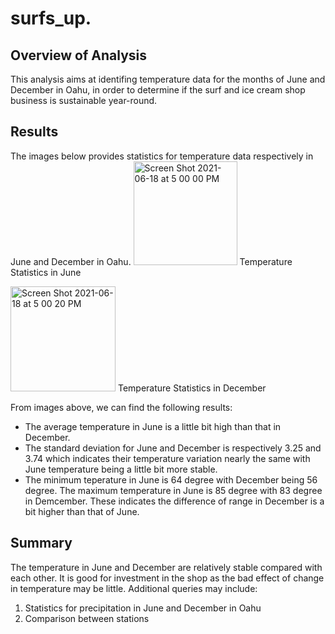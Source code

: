 # surfs_up.

## Overview of Analysis
This analysis aims at identifing temperature data for the months of June and December in Oahu, in order to determine if the surf and ice cream shop business is sustainable year-round.

## Results
The images below provides statistics for temperature data respectively in June and December in Oahu.
<img width="166" alt="Screen Shot 2021-06-18 at 5 00 00 PM" src="https://user-images.githubusercontent.com/82549066/122652472-1a3e4280-d10d-11eb-9c12-b976ba342644.png">
Temperature Statistics in June

<img width="168" alt="Screen Shot 2021-06-18 at 5 00 20 PM" src="https://user-images.githubusercontent.com/82549066/122652489-2f1ad600-d10d-11eb-91d8-f64b972a7838.png">
Temperature Statistics in December

From images above, we can find the following results:
- The average temperature in June is a little bit high than that in December.
- The standard deviation for June and December is respectively 3.25 and 3.74 which indicates their temperature variation nearly the same with June temperature being a little bit more stable.
- The minimum teperature in June is 64 degree with December being 56 degree. The maximum temperature in June is 85 degree with 83 degree in Demcember. These indicates the difference of range in December is a bit higher than that of June.


## Summary
The temperature in June and December are relatively stable compared with each other. It is good for investment in the shop as the bad effect of change in temperature may be little.
Additional queries may include: 
1. Statistics for precipitation in June and December in Oahu
2. Comparison between stations
